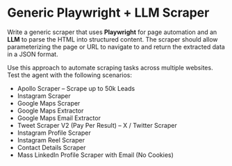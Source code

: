 # Generic Playwright + LLM Scraper

Write a generic scraper that uses **Playwright** for page automation and an **LLM** to parse the HTML into structured content. The scraper should allow parameterizing the page or URL to navigate to and return the extracted data in a JSON format.

Use this approach to automate scraping tasks across multiple websites. Test the agent with the following scenarios:

- Apollo Scraper – Scrape up to 50k Leads
- Instagram Scraper
- Google Maps Scraper
- Google Maps Extractor
- Google Maps Email Extractor
- Tweet Scraper V2 (Pay Per Result) – X / Twitter Scraper
- Instagram Profile Scraper
- Instagram Reel Scraper
- Contact Details Scraper
- Mass LinkedIn Profile Scraper with Email (No Cookies)
